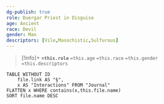 ```yaml
---
dg-publish: true
role: Duergar Priest in Disguise
age: Ancient
race: Devil
gender: Man
descriptors: [Vile,Masochistic,Sulfurous]
---
```


> [!info]+
> **`=this.role`**
> `=this.age` `=this.race` `=this.gender`
> `=this.descriptors`

```dataview
TABLE WITHOUT ID
	file.link AS "§", 
	x AS "Interactions" FROM "Journal"
FLATTEN x WHERE contains(x,this.file.name) 
SORT file.name DESC
```